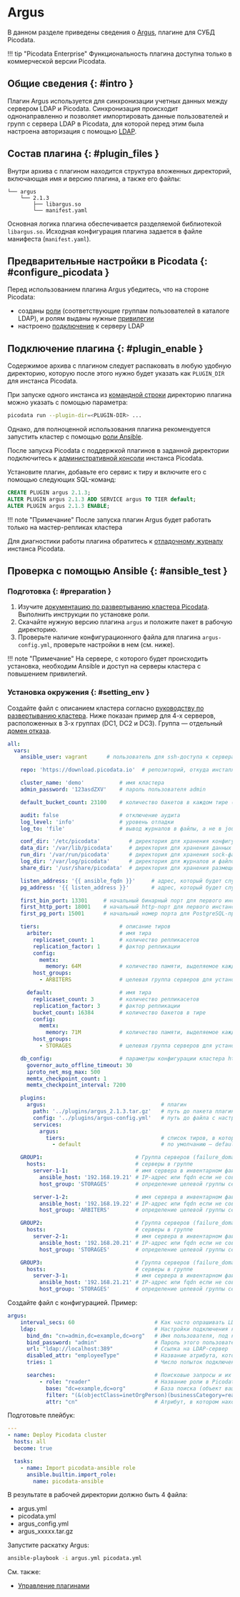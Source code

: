# Argus

В данном разделе приведены сведения о
[Argus](https://git.picodata.io/picodata/plugin/argus), плагине для СУБД
Picodata.

!!! tip "Picodata Enterprise"
    Функциональность плагина доступна только в
    коммерческой версии Picodata.

## Общие сведения {: #intro }

Плагин Argus используется для синхронизации учетных данных между
сервером LDAP и Picodata. Синхронизация происходит однонаправленно и
позволяет импортировать данные пользователей и групп с сервера LDAP в
Picodata, для которой перед этим была настроена авторизация с помощью
[LDAP](../admin/ldap.md).

## Состав плагина {: #plugin_files }

<!--
Загрузите плагин для нужной операционной системы по адресу:

[https://git.picodata.io/picodata/plugin/argus/-/releases/permalink/latest](https://git.picodata.io/picodata/plugin/argus/-/releases/permalink/latest)
 -->

Внутри архива с плагином находится структура вложенных директорий,
включающая имя и версию плагина, а также его файлы:

```
└── argus
    └── 2.1.3
        ├── libargus.so
        └── manifest.yaml
```

Основная логика плагина обеспечивается разделяемой библиотекой
`libargus.so`. Исходная конфигурация плагина задается в файле манифеста
(`manifest.yaml`).

## Предварительные настройки в Picodata {: #configure_picodata }

Перед использованием плагина Argus убедитесь, что на стороне Picodata:

- созданы [роли] (соответствующие группам пользователей в каталоге
  LDAP), и ролям выданы нужные [привилегии]
- настроено [подключение] к серверу LDAP

[роли]: ../admin/access_control.md#roles
[привилегии]: ../admin/access_control.md#privileges
[подключение]: ../admin/ldap.md

## Подключение плагина {: #plugin_enable }

Содержимое архива с плагином следует распаковать в любую удобную
директорию, которую после этого нужно будет указать как `PLUGIN_DIR` для
инстанса Picodata.

При запуске одного инстанса из [командной строки] директорию плагина
можно указать с помощью параметра:

```bash
picodata run --plugin-dir=<PLUGIN-DIR> ...
```

Однако, для полноценной использования плагина рекомендуется запустить кластер с помощью [роли Ansible].

[командной строки]: ../reference/cli.md
[роли Ansible]: ../admin/deploy_ansible.md

После запуска Picodata с поддержкой плагинов в заданной директории подключитесь к [административной
консоли] инстанса Picodata.

Установите плагин, добавьте его сервис к тиру и включите его с помощью
следующих SQL-команд:

```sql
CREATE PLUGIN argus 2.1.3;
ALTER PLUGIN argus 2.1.3 ADD SERVICE argus TO TIER default;
ALTER PLUGIN argus 2.1.3 ENABLE;
```

!!! note "Примечание"
	  После запуска плагин Argus будет работать только на мастер-репликах кластера

Для диагностики работы плагина обратитесь к [отладочному журналу] инстанса Picodata.

[отладочному журналу]: ../admin/monitoring.md#reading_log
[административной консоли]: ../tutorial/connecting.md#admin_console

## Проверка с помощью Ansible {: #ansible_test }

### Подготовка {: #preparation }

1. Изучите [документацию по развертыванию кластера Picodata](https://docs.picodata.io/picodata/stable/tutorial/deploy_ansible/). Выполнить инструкции по установке роли.
2. Скачайте нужную версию плагина `argus` и положите пакет в рабочую директорию.
3. Проверьте наличие конфигурационного файла для плагина `argus-config.yml`, проверьте настройки в нем (см. ниже).

!!! note "Примечание"
    На сервере, с которого будет происходить установка,
    необходим Ansible и доступ на серверы кластера с повышением привилегий.

### Установка окружения {: #setting_env }

Создайте файл с описанием кластера согласно [руководству по
развертыванию кластера](../admin/deploy_ansible.md).
Ниже показан пример для 4-х серверов, расположенных в 3-х группах (DC1,
DC2 и DC3). Группа — отдельный [домен отказа].

[домен отказа]: ../overview/glossary.md#failure_domain

```yaml title="argus.yml"
all:
  vars:
    ansible_user: vagrant      # пользователь для ssh-доступа к серверам

    repo: 'https://download.picodata.io'  # репозиторий, откуда инсталлировать пакет picodata

    cluster_name: 'demo'           # имя кластера
    admin_password: '123asdZXV'    # пароль пользователя admin

    default_bucket_count: 23100    # количество бакетов в каждом тире (по умолчанию 30000)

    audit: false                   # отключение аудита
    log_level: 'info'              # уровень отладки
    log_to: 'file'                 # вывод журналов в файлы, а не в journald

    conf_dir: '/etc/picodata'         # директория для хранения конфигурационных файлов
    data_dir: '/var/lib/picodata'     # директория для хранения данных
    run_dir: '/var/run/picodata'      # директория для хранения sock-файлов
    log_dir: '/var/log/picodata'      # директория для журналов и файлов аудита
    share_dir: '/usr/share/picodata'  # директория для хранения размещения служебных данных (плагинов)

    listen_address: '{{ ansible_fqdn }}'     # адрес, который будет слушать инстанс. Для IP указать {{ansible_default_ipv4.address}}
    pg_address: '{{ listen_address }}'       # адрес, который будет слушать PostgreSQL-протокола инстанса

    first_bin_port: 13301     # начальный бинарный порт для первого инстанса
    first_http_port: 18001    # начальный http-порт для первого инстанса для веб-интерфейса
    first_pg_port: 15001      # начальный номер порта для PostgreSQL-протокола инстансов кластера

    tiers:                         # описание тиров
      arbiter:                     # имя тира
        replicaset_count: 1        # количество репликасетов
        replication_factor: 1      # фактор репликации
        config:
          memtx:
            memory: 64M            # количество памяти, выделяемое каждому инстансу тира
        host_groups:
          - ARBITERS               # целевая группа серверов для установки инстанса

      default:                     # имя тира
        replicaset_count: 3        # количество репликасетов
        replication_factor: 3      # фактор репликации
        bucket_count: 16384        # количество бакетов в тире
        config:
          memtx:
            memory: 71M            # количество памяти, выделяемое каждому инстансу тира
        host_groups:
          - STORAGES               # целевая группа серверов для установки инстанса

    db_config:                     # параметры конфигурации кластера https://docs.picodata.io/picodata/stable/reference/db_config/
      governor_auto_offline_timeout: 30
      iproto_net_msg_max: 500
      memtx_checkpoint_count: 1
      memtx_checkpoint_interval: 7200

    plugins:
      argus:                                    # плагин
        path: '../plugins/argus_2.1.3.tar.gz'   # путь до пакета плагина
        config: '../plugins/argus-config.yml'   # путь до файла с настройками плагина
        services:
          argus:
            tiers:                              # список тиров, в которые устанавливается служба плагина
              - default                         # по умолчанию — default

    GROUP1:                             # Группа серверов (failure_domain)
      hosts:                            # серверы в группе
        server-1-1:                     # имя сервера в инвентарном файле
          ansible_host: '192.168.19.21' # IP-адрес или fqdn если не совпадает с предыдущей строкой
          host_group: 'STORAGES'        # определение целевой группы серверов для установки инстансов

        server-1-2:                     # имя сервера в инвентарном файле
          ansible_host: '192.168.19.22' # IP-адрес или fqdn если не совпадает с предыдущей строкой
          host_group: 'ARBITERS'        # определение целевой группы серверов для установки инстансов

    GROUP2:                             # Группа серверов (failure_domain)
      hosts:                            # серверы в группе
        server-2-1:                     # имя сервера в инвентарном файле
          ansible_host: '192.168.20.21' # IP-адрес или fqdn если не совпадает с предыдущей строкой
          host_group: 'STORAGES'        # определение целевой группы серверов для установки инстансов

    GROUP3:                             # Группа серверов (failure_domain)
      hosts:                            # серверы в группе
        server-3-1:                     # имя сервера в инвентарном файле
          ansible_host: '192.168.21.21' # IP-адрес или fqdn если не совпадает с предыдущей строкой
          host_group: 'STORAGES'        # определение целевой группы серверов для установки инстансов
```

Создайте файл с конфигурацией. Пример:

```yaml title="argus_config.yml"
argus:
    interval_secs: 60                         # Как часто опрашивать LDAP на предмет пользователей и ролей. Число, в секундах
    ldap:                                     # Настройки подключения к LDAP:
      bind_dn: "cn=admin,dc=example,dc=org"   # Имя пользователя, под которой Argus будет подключаться к вашему LDAP-серверу
      bind_password: "admin"                  # Пароль этого пользователя
      url: "ldap://localhost:389"             # Ссылка на LDAP-сервер
      disabled_attr: "employeeType"           # Название атрибута, который вы используете для отключения, но не удаления пользователей. Если значение этого атрибута у пользователя `true`, Argus отключит его и в Picodata
      tries: 1                                # Число попыток подключения к LDAP-серверу. Для маленьких интервалов рекомендуем оставить `1`

      searches:                               # Поисковые запросы и их соответствие ролям:
          - role: "reader"                    # Название роли в Picodata, которая синхронизируется данным запросом
            base: "dc=example,dc=org"         # База поиска (объект вашего LDAP-каталога, с которого начнется поиск)
            filter: "(&(objectClass=inetOrgPerson)(businessCategory=reader))" # Фильтр для поиска
            attr: "cn"                        # Атрибут, в котором находится имя пользователя, которое будет использоваться в Picodata
```

Подготовьте плейбук:

```yaml title="picodata.yml"
---
- name: Deploy Picodata cluster
  hosts: all
  become: true

  tasks:
    - name: Import picodata-ansible role
      ansible.builtin.import_role:
        name: picodata-ansible
```

В результате в рабочей директории должно быть 4 файла:

- argus.yml
- picodata.yml
- argus_config.yml
- argus_xxxxx.tar.gz

Запустите раскатку Argus:

```bash
ansible-playbook -i argus.yml picodata.yml
```

См. также:

- [Управление плагинами](../architecture/plugins.md)

<!--  Информация о сборке из исходного кода:

## Сборка плагина {: #plugin_build }

Для установки плагина понадобятся Rust и Cargo версии 1.85 или новее, а
также Git, Curl и заголовочные файлы OpenSSL.

Склонируйте репозиторий с исходным кодом плагина:

```bash
git clone https://git.picodata.io/picodata/plugin/argus.git
```

Соберите плагин:

```bash
cd argus
cargo build --release
```

Результатом сборки будет разделяемая библиотека `libargus.so` в
директории `target/release`.

-->
